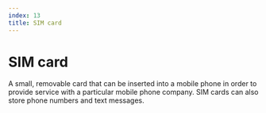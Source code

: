 ```yaml
---
index: 13
title: SIM card
---
```

# SIM card

A small, removable card that can be inserted into a mobile phone in order to provide service with a particular mobile phone company. SIM cards can also store phone numbers and text messages.